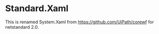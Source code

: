 # Standard.Xaml

This is renamed System.Xaml from https://github.com/UiPath/corewf for netstandard 2.0.
